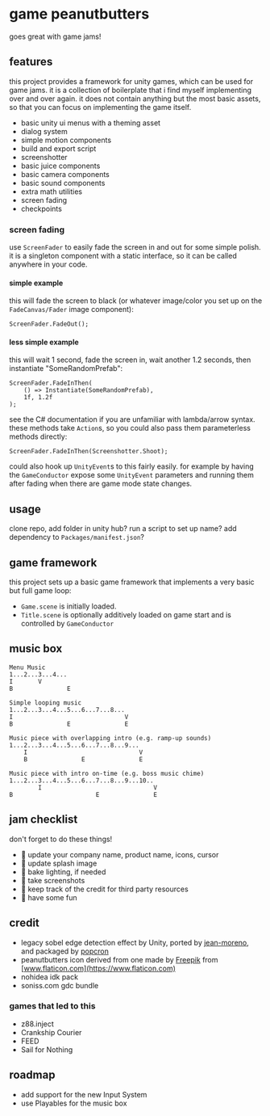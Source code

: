 # game peanutbutters

goes great with game jams!

## features

this project provides a framework for unity games, which can be used for game jams. it is a collection of boilerplate that i find myself implementing over and over again. it does not contain anything but the most basic assets, so that you can focus on implementing the game itself.

- basic unity ui menus with a theming asset
- dialog system
- simple motion components
- build and export script
- screenshotter
- basic juice components
- basic camera components
- basic sound components
- extra math utilities
- screen fading
- checkpoints

### screen fading

use `ScreenFader` to easily fade the screen in and out for some simple polish. it is a singleton component with a static interface, so it can be called anywhere in your code.

#### simple example

this will fade the screen to black (or whatever image/color you set up on the `FadeCanvas/Fader` image component):

```
ScreenFader.FadeOut();
````

#### less simple example

this will wait 1 second, fade the screen in, wait another 1.2 seconds, then instantiate "SomeRandomPrefab":

```
ScreenFader.FadeInThen(
    () => Instantiate(SomeRandomPrefab),
    1f, 1.2f
);
```

see the C# documentation if you are unfamiliar with lambda/arrow syntax. these methods take `Action`s, so you could also pass them parameterless methods directly:

```
ScreenFader.FadeInThen(Screenshotter.Shoot);
```

could also hook up `UnityEvent`s to this fairly easily. for example by having the `GameConductor` expose some `UnityEvent` parameters and running them after fading when there are game mode state changes.

## usage

clone repo, add folder in unity hub?
run a script to set up name?
add dependency to `Packages/manifest.json`?

## game framework

this project sets up a basic game framework that implements a very basic but full game loop:

- `Game.scene` is initially loaded.
- `Title.scene` is optionally additively loaded on game start and is controlled by `GameConductor`

## music box

```
Menu Music
1...2...3...4...
I       V
B               E

Simple looping music
1...2...3...4...5...6...7...8...
I                               V
B               E               E

Music piece with overlapping intro (e.g. ramp-up sounds)
1...2...3...4...5...6...7...8...9...
    I                               V
    B               E               E

Music piece with intro on-time (e.g. boss music chime)
1...2...3...4...5...6...7...8...9...10..
        I                               V
B                       E               E

```

## jam checklist

don't forget to do these things!

- 🥜 update your company name, product name, icons, cursor
- 🥜 update splash image
- 🥜 bake lighting, if needed
- 🥜 take screenshots
- 🥜 keep track of the credit for third party resources
- 🥜 have some fun

## credit

- legacy sobel edge detection effect by Unity, ported by [jean-moreno](https://github.com/jean-moreno/EdgeDetect-PostProcessingUnity), and packaged by [popcron](https://github.com/popcron/pp-edge-detection)
- peanutbutters icon derived from one made by [Freepik](https://www.flaticon.com/authors/freepik) from [www.flaticon.com](https://www.flaticon.com)
- nohidea idk pack
- soniss.com gdc bundle

### games that led to this

- z88.inject
- Crankship Courier
- FEED
- Sail for Nothing

## roadmap

- add support for the new Input System
- use Playables for the music box
